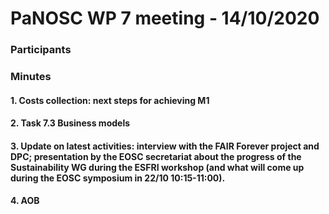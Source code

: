 # PaNOSC WP 7 meeting - 14/10/2020

### Participants

### Minutes

#### 1. Costs collection: next steps for achieving M1


#### 2. Task 7.3 Business models 


#### 3. Update on latest activities: interview with the FAIR Forever project and DPC; presentation by the EOSC secretariat about the progress of the Sustainability WG during the ESFRI workshop (and what will come up during the EOSC symposium in 22/10 10:15-11:00).


#### 4. AOB
